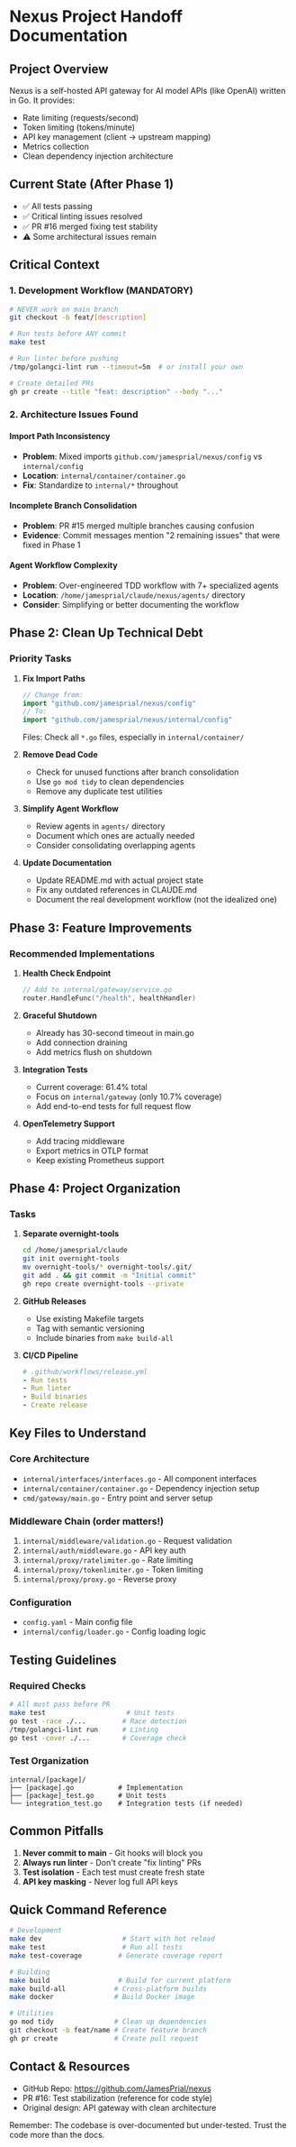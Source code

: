 # Nexus Project Handoff Documentation

## Project Overview
Nexus is a self-hosted API gateway for AI model APIs (like OpenAI) written in Go. It provides:
- Rate limiting (requests/second)
- Token limiting (tokens/minute)
- API key management (client → upstream mapping)
- Metrics collection
- Clean dependency injection architecture

## Current State (After Phase 1)
- ✅ All tests passing
- ✅ Critical linting issues resolved
- ✅ PR #16 merged fixing test stability
- ⚠️ Some architectural issues remain

## Critical Context

### 1. Development Workflow (MANDATORY)
```bash
# NEVER work on main branch
git checkout -b feat/[description]

# Run tests before ANY commit
make test

# Run linter before pushing
/tmp/golangci-lint run --timeout=5m  # or install your own

# Create detailed PRs
gh pr create --title "feat: description" --body "..."
```

### 2. Architecture Issues Found

#### Import Path Inconsistency
- **Problem**: Mixed imports `github.com/jamesprial/nexus/config` vs `internal/config`
- **Location**: `internal/container/container.go`
- **Fix**: Standardize to `internal/*` throughout

#### Incomplete Branch Consolidation
- **Problem**: PR #15 merged multiple branches causing confusion
- **Evidence**: Commit messages mention "2 remaining issues" that were fixed in Phase 1

#### Agent Workflow Complexity
- **Problem**: Over-engineered TDD workflow with 7+ specialized agents
- **Location**: `/home/jamesprial/claude/nexus/agents/` directory
- **Consider**: Simplifying or better documenting the workflow

## Phase 2: Clean Up Technical Debt

### Priority Tasks
1. **Fix Import Paths**
   ```go
   // Change from:
   import "github.com/jamesprial/nexus/config"
   // To:
   import "github.com/jamesprial/nexus/internal/config"
   ```
   Files: Check all `*.go` files, especially in `internal/container/`

2. **Remove Dead Code**
   - Check for unused functions after branch consolidation
   - Use `go mod tidy` to clean dependencies
   - Remove any duplicate test utilities

3. **Simplify Agent Workflow**
   - Review agents in `agents/` directory
   - Document which ones are actually needed
   - Consider consolidating overlapping agents

4. **Update Documentation**
   - Update README.md with actual project state
   - Fix any outdated references in CLAUDE.md
   - Document the real development workflow (not the idealized one)

## Phase 3: Feature Improvements

### Recommended Implementations
1. **Health Check Endpoint**
   ```go
   // Add to internal/gateway/service.go
   router.HandleFunc("/health", healthHandler)
   ```

2. **Graceful Shutdown**
   - Already has 30-second timeout in main.go
   - Add connection draining
   - Add metrics flush on shutdown

3. **Integration Tests**
   - Current coverage: 61.4% total
   - Focus on `internal/gateway` (only 10.7% coverage)
   - Add end-to-end tests for full request flow

4. **OpenTelemetry Support**
   - Add tracing middleware
   - Export metrics in OTLP format
   - Keep existing Prometheus support

## Phase 4: Project Organization

### Tasks
1. **Separate overnight-tools**
   ```bash
   cd /home/jamesprial/claude
   git init overnight-tools
   mv overnight-tools/* overnight-tools/.git/
   git add . && git commit -m "Initial commit"
   gh repo create overnight-tools --private
   ```

2. **GitHub Releases**
   - Use existing Makefile targets
   - Tag with semantic versioning
   - Include binaries from `make build-all`

3. **CI/CD Pipeline**
   ```yaml
   # .github/workflows/release.yml
   - Run tests
   - Run linter  
   - Build binaries
   - Create release
   ```

## Key Files to Understand

### Core Architecture
- `internal/interfaces/interfaces.go` - All component interfaces
- `internal/container/container.go` - Dependency injection setup
- `cmd/gateway/main.go` - Entry point and server setup

### Middleware Chain (order matters!)
1. `internal/middleware/validation.go` - Request validation
2. `internal/auth/middleware.go` - API key auth
3. `internal/proxy/ratelimiter.go` - Rate limiting
4. `internal/proxy/tokenlimiter.go` - Token limiting
5. `internal/proxy/proxy.go` - Reverse proxy

### Configuration
- `config.yaml` - Main config file
- `internal/config/loader.go` - Config loading logic

## Testing Guidelines

### Required Checks
```bash
# All must pass before PR
make test                    # Unit tests
go test -race ./...         # Race detection
/tmp/golangci-lint run      # Linting
go test -cover ./...        # Coverage check
```

### Test Organization
```
internal/[package]/
├── [package].go           # Implementation
├── [package]_test.go      # Unit tests
└── integration_test.go    # Integration tests (if needed)
```

## Common Pitfalls

1. **Never commit to main** - Git hooks will block you
2. **Always run linter** - Don't create "fix linting" PRs
3. **Test isolation** - Each test must create fresh state
4. **API key masking** - Never log full API keys

## Quick Command Reference

```bash
# Development
make dev                    # Start with hot reload
make test                   # Run all tests
make test-coverage         # Generate coverage report

# Building
make build                 # Build for current platform
make build-all            # Cross-platform builds
make docker               # Build Docker image

# Utilities
go mod tidy               # Clean up dependencies
git checkout -b feat/name # Create feature branch
gh pr create              # Create pull request
```

## Contact & Resources

- GitHub Repo: https://github.com/JamesPrial/nexus
- PR #16: Test stabilization (reference for code style)
- Original design: API gateway with clean architecture

Remember: The codebase is over-documented but under-tested. Trust the code more than the docs.